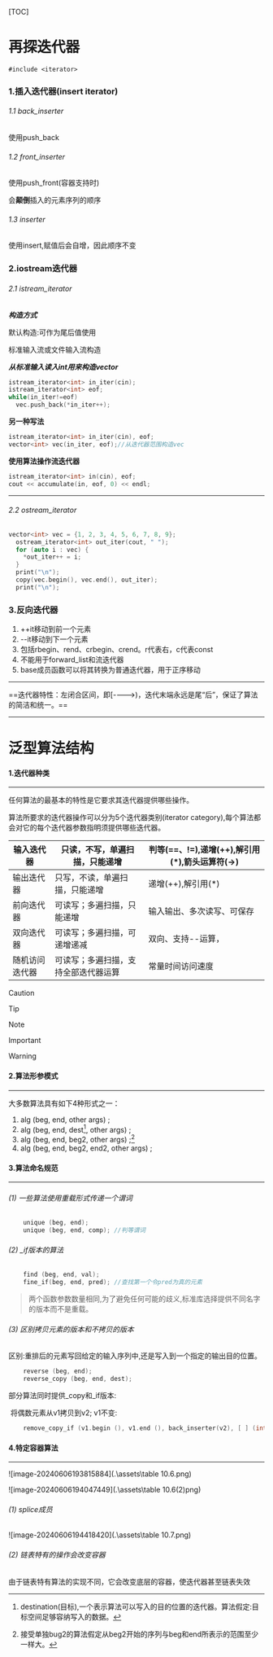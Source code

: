 [TOC]

# 再探迭代器

`#include <iterator>`



### 1.插入迭代器(insert iterator)

###### 1.1 back_inserter

使用push_back

###### 1.2 front_inserter

使用push_front(容器支持时)

会**颠倒**插入的元素序列的顺序

###### 1.3 inserter

使用insert,赋值后会自增，因此顺序不变



### 2.iostream迭代器

###### 2.1 istream_iterator

***构造方式***

默认构造:可作为尾后值使用

标准输入流或文件输入流构造



***从标准输入读入int用来构造vector***

````cpp
istream_iterator<int> in_iter(cin);
istream_iterator<int> eof;
while(in_iter!=eof)
  vec.push_back(*in_iter++);
````

**另一种写法**

```cpp
istream_iterator<int> in_iter(cin), eof;
vector<int> vec(in_iter, eof);//从迭代器范围构造vec
```



**使用算法操作流迭代器**

```cpp
istream_iterator<int> in(cin), eof;
cout << accumulate(in, eof, 0) << endl;
```



---



###### 2.2 ostream_iterator



```cpp
vector<int> vec = {1, 2, 3, 4, 5, 6, 7, 8, 9};
  ostream_iterator<int> out_iter(cout, " ");
  for (auto i : vec) {
    *out_iter++ = i;
  }
  print("\n");
  copy(vec.begin(), vec.end(), out_iter);
  print("\n");
```



### 3.反向迭代器

1. ++it移动到前一个元素
2.  --it移动到下一个元素
3. 包括rbegin、rend、crbegin、crend。r代表右，c代表const
4. 不能用于forward_list和流迭代器
5. base成员函数可以将其转换为普通迭代器，用于正序移动



---

==迭代器特性：左闭合区间，即[---->)，迭代末端永远是尾“后”，保证了算法的简洁和统一。==

---






# 泛型算法结构



#### 1.迭代器种类



---



任何算法的最基本的特性是它要求其迭代器提供哪些操作。

算法所要求的迭代器操作可以分为5个迭代器类别(iterator category),每个算法都会对它的每个迭代器参数指明须提供哪些迭代器。

| 输入迭代器     | 只读，不写，单遍扫描，只能递增       | 判等(==、!=),递增(++),解引用(*),箭头运算符(->) |
| -------------- | ------------------------------------ | ---------------------------------------------- |
| 输出迭代器     | 只写，不读，单遍扫描，只能递增       | 递增(++),解引用(*)                             |
| 前向迭代器     | 可读写；多遍扫描，只能递增           | 输入输出、多次读写、可保存                     |
| 双向迭代器     | 可读写；多遍扫描，可递增递减         | 双向、支持--运算，                             |
| 随机访问迭代器 | 可读写；多遍扫描，支持全部迭代器运算 | 常量时间访问速度                               |

> [!caution]

> [!tip]

> [!NOTE]

> [!IMPORTANT]

> [!warning]



#### 2.算法形参模式



---



大多数算法具有如下4种形式之一：

1. alg (beg, end, other args) ;
2. alg (beg, end, dest[^1], other args) ;
3. alg (beg, end, beg2, other args) ;[^2]
4. alg (beg, end, beg2, end2, other args) ;

[^1]: destination(目标),一个表示算法可以写入的目的位置的迭代器。算法假定:目标空间足够容纳写入的数据。
[^2]: 接受单独bug2的算法假定从beg2开始的序列与beg和end所表示的范围至少一样大。



#### 3.算法命名规范



---



###### (1) 一些算法使用重载形式传递一个谓词

````cpp
	unique (beg, end);
	unique (beg, end, comp); //判等谓词
````



###### (2)  _if版本的算法

````cpp
	find (beg, end, val);
	fine_if(beg, end, pred); //查找第一个令pred为真的元素
````

> 两个函数参数数量相同,为了避免任何可能的歧义,标准库选择提供不同名字的版本而不是重载。



###### (3) 区别拷贝元素的版本和不拷贝的版本

区别:重排后的元素写回给定的输入序列中,还是写入到一个指定的输出目的位置。

````cpp
	reverse (beg, end);
	reverse_copy (beg, end, dest);
````

部分算法同时提供_copy和_if版本:

​	将偶数元素从v1拷贝到v2; v1不变:

````cpp
	remove_copy_if (v1.begin (), v1.end (), back_inserter(v2), [ ] (int i) { return i % 2; });
````



#### 4.特定容器算法



---



![image-20240606193815884](.\assets\table 10.6.png)

![image-20240606194047449](.\assets\table 10.6(2)png)



###### (1) splice成员

![image-20240606194418420](.\assets\table 10.7.png)



###### (2) 链表特有的操作会改变容器

由于链表特有算法的实现不同，它会改变底层的容器，使迭代器甚至链表失效



